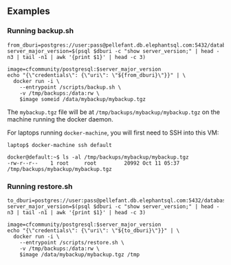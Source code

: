 Examples
--------

### Running backup.sh

```
from_dburi=postgres://user:pass@pellefant.db.elephantsql.com:5432/database
server_major_version=$(psql $dburi -c "show server_version;" | head -n3 | tail -n1 | awk '{print $1}' | head -c 3)

image=cfcommunity/postgresql:$server_major_version
echo "{\"credentials\": {\"uri\": \"${from_dburi}\"}}" | \
  docker run -i \
    --entrypoint /scripts/backup.sh \
    -v /tmp/backups:/data:rw \
    $image someid /data/mybackup/mybackup.tgz
```

The `mybackup.tgz` file will be at `/tmp/backups/mybackup/mybackup.tgz` on the machine running the docker daemon.

For laptops running `docker-machine`, you will first need to SSH into this VM:

```
laptop$ docker-machine ssh default

docker@default:~$ ls -al /tmp/backups/mybackup/mybackup.tgz
-rw-r--r--    1 root     root         20992 Oct 11 05:37 /tmp/backups/mybackup/mybackup.tgz
```

### Running restore.sh

```
to_dburi=postgres://user:pass@pellefant.db.elephantsql.com:5432/database
server_major_version=$(psql $dburi -c "show server_version;" | head -n3 | tail -n1 | awk '{print $1}' | head -c 3)

image=cfcommunity/postgresql:$server_major_version
echo "{\"credentials\": {\"uri\": \"${to_dburi}\"}}" | \
  docker run -i \
    --entrypoint /scripts/restore.sh \
    -v /tmp/backups:/data:rw \
    $image /data/mybackup/mybackup.tgz /tmp
```
